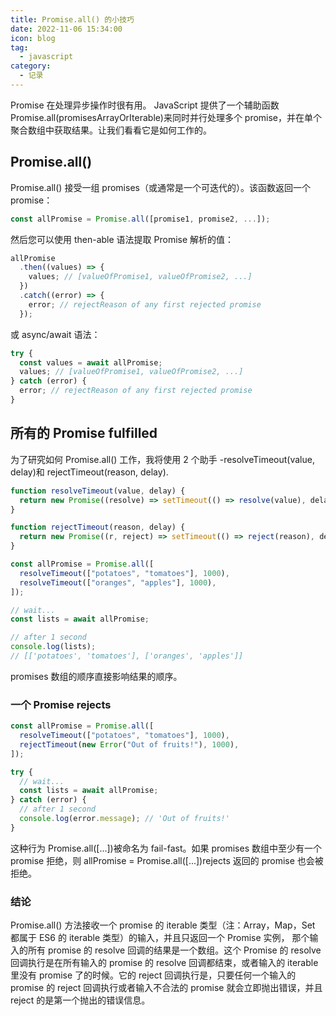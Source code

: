 ```yaml
---
title: Promise.all() 的小技巧
date: 2022-11-06 15:34:00
icon: blog
tag:
  - javascript
category:
  - 记录
---
```


Promise 在处理异步操作时很有用。
JavaScript 提供了一个辅助函数 Promise.all(promisesArrayOrIterable)来同时并行处理多个 promise，并在单个聚合数组中获取结果。让我们看看它是如何工作的。

## Promise.all()

Promise.all() 接受一组 promises（或通常是一个可迭代的）。该函数返回一个 promise：

```javascript
const allPromise = Promise.all([promise1, promise2, ...]);
```

然后您可以使用 then-able 语法提取 Promise 解析的值：

```javascript
allPromise
  .then((values) => {
    values; // [valueOfPromise1, valueOfPromise2, ...]
  })
  .catch((error) => {
    error; // rejectReason of any first rejected promise
  });
```

或 async/await 语法：

```javascript
try {
  const values = await allPromise;
  values; // [valueOfPromise1, valueOfPromise2, ...]
} catch (error) {
  error; // rejectReason of any first rejected promise
}
```

## 所有的 Promise fulfilled

为了研究如何 Promise.all() 工作，我将使用 2 个助手 -resolveTimeout(value, delay)和 rejectTimeout(reason, delay).

```javascript
function resolveTimeout(value, delay) {
  return new Promise((resolve) => setTimeout(() => resolve(value), delay));
}

function rejectTimeout(reason, delay) {
  return new Promise((r, reject) => setTimeout(() => reject(reason), delay));
}
```

```javascript
const allPromise = Promise.all([
  resolveTimeout(["potatoes", "tomatoes"], 1000),
  resolveTimeout(["oranges", "apples"], 1000),
]);

// wait...
const lists = await allPromise;

// after 1 second
console.log(lists);
// [['potatoes', 'tomatoes'], ['oranges', 'apples']]
```

promises 数组的顺序直接影响结果的顺序。

### 一个 Promise rejects

```javascript
const allPromise = Promise.all([
  resolveTimeout(["potatoes", "tomatoes"], 1000),
  rejectTimeout(new Error("Out of fruits!"), 1000),
]);

try {
  // wait...
  const lists = await allPromise;
} catch (error) {
  // after 1 second
  console.log(error.message); // 'Out of fruits!'
}
```

这种行为 Promise.all([...])被命名为 fail-fast。如果 promises 数组中至少有一个 promise 拒绝，则 allPromise = Promise.all([...])rejects 返回的 promise 也会被拒绝。

### 结论

Promise.all() 方法接收一个 promise 的 iterable 类型（注：Array，Map，Set 都属于 ES6 的 iterable 类型）的输入，并且只返回一个 Promise 实例， 那个输入的所有 promise 的 resolve 回调的结果是一个数组。这个 Promise 的 resolve 回调执行是在所有输入的 promise 的 resolve 回调都结束，或者输入的 iterable 里没有 promise 了的时候。它的 reject 回调执行是，只要任何一个输入的 promise 的 reject 回调执行或者输入不合法的 promise 就会立即抛出错误，并且 reject 的是第一个抛出的错误信息。
